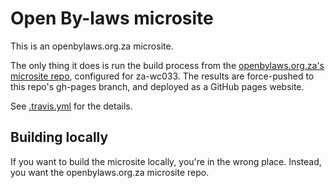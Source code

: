 # Open By-laws microsite

This is an openbylaws.org.za microsite.

The only thing it does is run the build process from the [openbylaws.org.za's microsite repo](https://github.com/laws-africa/openbylaws.org.za),
configured for za-wc033. The results are force-pushed to this repo's gh-pages branch, and deployed as a GitHub pages website.

See [.travis.yml](.travis.yml) for the details.

## Building locally

If you want to build the microsite locally, you're in the wrong place. Instead, you want the openbylaws.org.za microsite repo.
